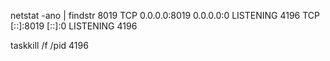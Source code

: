 netstat -ano | findstr 8019
TCP    0.0.0.0:8019           0.0.0.0:0              LISTENING       4196
TCP    [::]:8019              [::]:0                 LISTENING       4196

taskkill /f /pid 4196